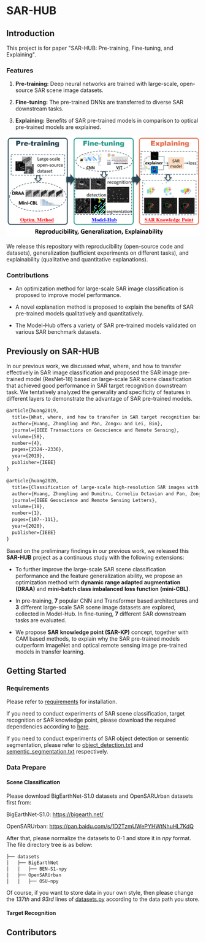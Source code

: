 # SAR-HUB

## Introduction

This project is for paper "SAR-HUB: Pre-training, Fine-tuning, and Explaining".

### Features

1.  **Pre-training:** Deep neural networks are trained with large-scale, open-source SAR scene image datasets.
    
2.  **Fine-tuning:** The pre-trained DNNs are transferred to diverse SAR downstream tasks.
    
3.  **Explaining:** Benefits of SAR pre-trained models in comparison to optical pre-trained models are explained.
    

![The project overview.](img/intro.png)

We release this repository with reproducibility (open-source code and datasets), generalization (sufficient experiments on different tasks), and explainability (qualitative and quantitative explanations).

### Contributions

-   An optimization method for large-scale SAR image classification is proposed to improve model performance.
    
-   A novel explanation method is proposed to explain the benefits of SAR pre-trained models qualitatively and quantitatively.
    
-   The Model-Hub offers a variety of SAR pre-trained models validated on various SAR benchmark datasets.
    

## Previously on SAR-HUB

In our previous work, we discussed what, where, and how to transfer effectively in SAR image classification and proposed the SAR image pre-trained model (ResNet-18) based on large-scale SAR scene classification that achieved good performance in SAR target recognition downstream task. We tentatively analyzed the generality and specificity of features in different layers to demonstrate the advantage of SAR pre-trained models.

```LaTeX
@article{huang2019,
  title={What, where, and how to transfer in SAR target recognition based on deep CNNs},
  author={Huang, Zhongling and Pan, Zongxu and Lei, Bin},
  journal={IEEE Transactions on Geoscience and Remote Sensing},
  volume={58},
  number={4},
  pages={2324--2336},
  year={2019},
  publisher={IEEE}
}
```

```LaTeX
@article{huang2020,
  title={Classification of large-scale high-resolution SAR images with deep transfer learning},
  author={Huang, Zhongling and Dumitru, Corneliu Octavian and Pan, Zongxu and Lei, Bin and Datcu, Mihai},
  journal={IEEE Geoscience and Remote Sensing Letters},
  volume={18},
  number={1},
  pages={107--111},
  year={2020},
  publisher={IEEE}
}
```

Based on the preliminary findings in our previous work, we released this **SAR-HUB** project as a continuous study with the following extensions:

-   To further improve the large-scale SAR scene classification performance and the feature generalization ability, we propose an optimization method with **dynamic range adapted augmentation (DRAA)** and **mini-batch class imbalanced** **loss function** **(mini-CBL)**.
    
-   In pre-training, **7** popular CNN and Transformer based architectures and **3** different large-scale SAR scene image datasets are explored, collected in Model-Hub. In fine-tuning, **7** different SAR downstream tasks are evaluated.
    
-   We propose **SAR** **knowledge point (SAR-KP)** concept, together with CAM based methods, to explain why the SAR pre-trained models outperform ImageNet and optical remote sensing image pre-trained models in transfer learning.
    

## Getting Started

### Requirements

Please refer to [requirements](requirements) for installation.

If you need to conduct experiments of SAR scene classification, target recognition or SAR knowledge point, please download the required dependencies according to [here](XAI4SAR/SAR-HUB/requirements/scene_classification.txt).

If you need to conduct experiments of SAR object detection or sementic segmentation, please refer to [object_detection.txt](requirements/object_detection.txt) and [sementic_segmentation.txt](requirements/sementic_segmentation.txt) respectively. 

### Data Prepare

#### **Scene Classification**
Please download BigEarthNet-S1.0 datasets and OpenSARUrban datasets first from:

BigEarthNet-S1.0: https://bigearth.net/

OpenSARUrban: https://pan.baidu.com/s/1D2TzmUWePYHWtNhuHL7KdQ

After that, please normalize the datasets to 0-1 and store it in *npy* format. The file directory tree is as below:

```
├── datasets
│   ├── BigEarthNet
│   │   ├── BEN-S1-npy
│   ├── OpenSARUrban
│   │   ├── OSU-npy
```

Of course, if you want to store data in your own style, then please change the *137th* and *93rd* lines of [datasets.py](SAR_scene_classification/src/dataset.py) according to the data path you store.

#### **Target Recognition**




## Contributors
